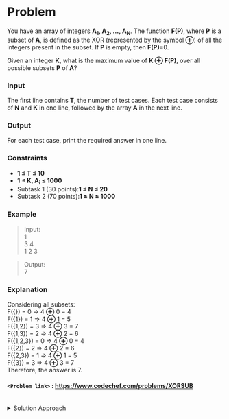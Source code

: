 # Problem
You have an array of integers **A<sub>1</sub>, A<sub>2</sub>, ..., A<sub>N</sub>**. The function **F(P)**, where **P** is a subset of **A**, is defined as the XOR (represented by the symbol **⊕**) of all the integers present in the subset. If **P** is empty, then **F(P)**=0.

Given an integer **K**, what is the maximum value of **K ⊕ F(P)**, over all possible subsets **P** of **A**?

### Input
The first line contains **T**, the number of test cases. Each test case consists of **N** and **K** in one line, followed by the array **A** in the next line.

### Output
For each test case, print the required answer in one line.

### Constraints
- **1 ≤ T ≤ 10**
- **1 ≤ K, A<sub>i</sub> ≤ 1000**
- Subtask 1 (30 points):**1 ≤ N ≤ 20**
- Subtask 2 (70 points):**1 ≤ N ≤ 1000**

### Example
>Input:<br/>
1<br/>
3 4<br/>
1 2 3<br/>

>Output:<br/>
7<br/>

### Explanation
Considering all subsets:<br/>
F({}) = 0 ⇒ 4 **⊕** 0 = 4<br/>
F({1}) = 1 ⇒ 4 **⊕** 1 = 5<br/>
F({1,2}) = 3 ⇒ 4 **⊕** 3 = 7<br/>
F({1,3}) = 2 ⇒ 4 **⊕** 2 = 6<br/>
F({1,2,3}) = 0 ⇒ 4 **⊕** 0 = 4<br/>
F({2}) = 2 ⇒ 4 **⊕** 2 = 6<br/>
F({2,3}) = 1 ⇒ 4 **⊕** 1 = 5<br/>
F({3}) = 3 ⇒ 4 **⊕** 3 = 7<br/>
Therefore, the answer is 7.<br/>

#### `<Problem link>` : <https://www.codechef.com/problems/XORSUB>
<br/>
<details>
  <summary>Solution Approach</summary>
  
  ######
  
   
  
  ### References
  
  >http://discuss.codechef.com/problems/XORSUB<br/>
  
</details>
